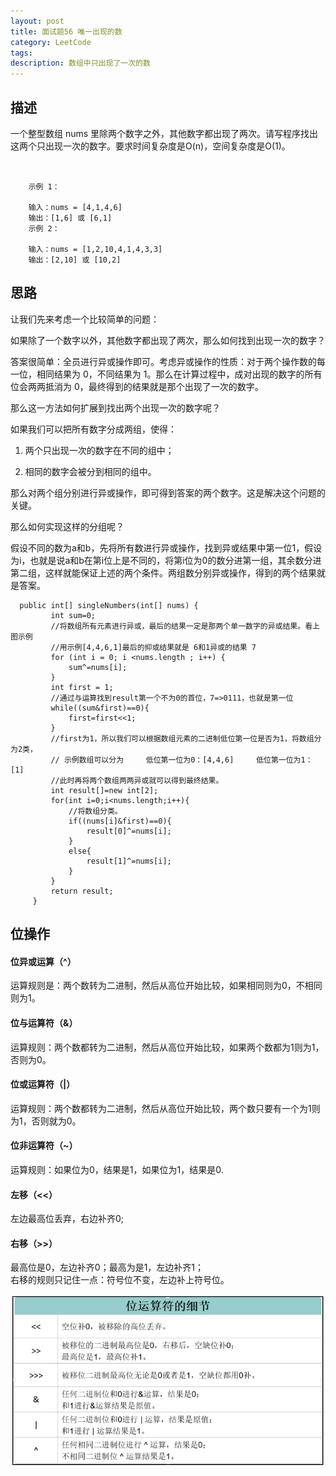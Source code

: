 ```yaml
---
layout: post
title: 面试题56 唯一出现的数
category: LeetCode
tags:
description: 数组中只出现了一次的数
---
```

## 描述
一个整型数组 nums 里除两个数字之外，其他数字都出现了两次。请写程序找出这两个只出现一次的数字。要求时间复杂度是O(n)，空间复杂度是O(1)。

         

        示例 1：

        输入：nums = [4,1,4,6]
        输出：[1,6] 或 [6,1]
        示例 2：

        输入：nums = [1,2,10,4,1,4,3,3]
        输出：[2,10] 或 [10,2]

## 思路
让我们先来考虑一个比较简单的问题：

如果除了一个数字以外，其他数字都出现了两次，那么如何找到出现一次的数字？

答案很简单：全员进行异或操作即可。考虑异或操作的性质：对于两个操作数的每一位，相同结果为 0，不同结果为 1。那么在计算过程中，成对出现的数字的所有位会两两抵消为 0，最终得到的结果就是那个出现了一次的数字。

那么这一方法如何扩展到找出两个出现一次的数字呢？

如果我们可以把所有数字分成两组，使得：

1. 两个只出现一次的数字在不同的组中；

2. 相同的数字会被分到相同的组中。

那么对两个组分别进行异或操作，即可得到答案的两个数字。这是解决这个问题的关键。

那么如何实现这样的分组呢？

假设不同的数为a和b，先将所有数进行异或操作，找到异或结果中第一位1，假设为i，也就是说a和b在第i位上是不同的，将第i位为0的数分进第一组，其余数分进第二组，这样就能保证上述的两个条件。两组数分别异或操作，得到的两个结果就是答案。

      public int[] singleNumbers(int[] nums) {
             int sum=0;
             //将数组所有元素进行异或，最后的结果一定是那两个单一数字的异或结果。看上图示例
             //用示例[4,4,6,1]最后的抑或结果就是 6和1异或的结果 7
             for (int i = 0; i <nums.length ; i++) {
                 sum^=nums[i];
             }
             int first = 1;
             //通过与运算找到result第一个不为0的首位，7=>0111，也就是第一位
             while((sum&first)==0){
                 first=first<<1;
             }
             //first为1，所以我们可以根据数组元素的二进制低位第一位是否为1，将数组分为2类，
             // 示例数组可以分为     低位第一位为0：[4,4,6]     低位第一位为1：[1]
             //此时再将两个数组两两异或就可以得到最终结果。
             int result[]=new int[2];
             for(int i=0;i<nums.length;i++){
                 //将数组分类。
                 if((nums[i]&first)==0){
                     result[0]^=nums[i];
                 }
                 else{
                     result[1]^=nums[i];
                 }
             }
             return result;
         }

## 位操作
#### 位异或运算（^）

运算规则是：两个数转为二进制，然后从高位开始比较，如果相同则为0，不相同则为1。

#### 位与运算符（&）

运算规则：两个数都转为二进制，然后从高位开始比较，如果两个数都为1则为1，否则为0。

#### 位或运算符（|）

运算规则：两个数都转为二进制，然后从高位开始比较，两个数只要有一个为1则为1，否则就为0。

#### 位非运算符（~）

运算规则：如果位为0，结果是1，如果位为1，结果是0.

#### 左移（<<）

左边最高位丢弃，右边补齐0;

#### 右移（>>）
最高位是0，左边补齐0；最高为是1，左边补齐1；    
右移的规则只记住一点：符号位不变，左边补上符号位。

![位运算符细节](/img/位运算符细节.png)
